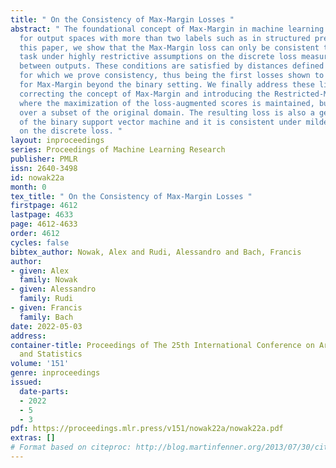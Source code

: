 ```yaml
---
title: " On the Consistency of Max-Margin Losses "
abstract: " The foundational concept of Max-Margin in machine learning is ill-posed
  for output spaces with more than two labels such as in structured prediction. In
  this paper, we show that the Max-Margin loss can only be consistent to the classification
  task under highly restrictive assumptions on the discrete loss measuring the error
  between outputs. These conditions are satisfied by distances defined in tree graphs,
  for which we prove consistency, thus being the first losses shown to be consistent
  for Max-Margin beyond the binary setting. We finally address these limitations by
  correcting the concept of Max-Margin and introducing the Restricted-Max-Margin,
  where the maximization of the loss-augmented scores is maintained, but performed
  over a subset of the original domain. The resulting loss is also a generalization
  of the binary support vector machine and it is consistent under milder conditions
  on the discrete loss. "
layout: inproceedings
series: Proceedings of Machine Learning Research
publisher: PMLR
issn: 2640-3498
id: nowak22a
month: 0
tex_title: " On the Consistency of Max-Margin Losses "
firstpage: 4612
lastpage: 4633
page: 4612-4633
order: 4612
cycles: false
bibtex_author: Nowak, Alex and Rudi, Alessandro and Bach, Francis
author:
- given: Alex
  family: Nowak
- given: Alessandro
  family: Rudi
- given: Francis
  family: Bach
date: 2022-05-03
address:
container-title: Proceedings of The 25th International Conference on Artificial Intelligence
  and Statistics
volume: '151'
genre: inproceedings
issued:
  date-parts:
  - 2022
  - 5
  - 3
pdf: https://proceedings.mlr.press/v151/nowak22a/nowak22a.pdf
extras: []
# Format based on citeproc: http://blog.martinfenner.org/2013/07/30/citeproc-yaml-for-bibliographies/
---
```

